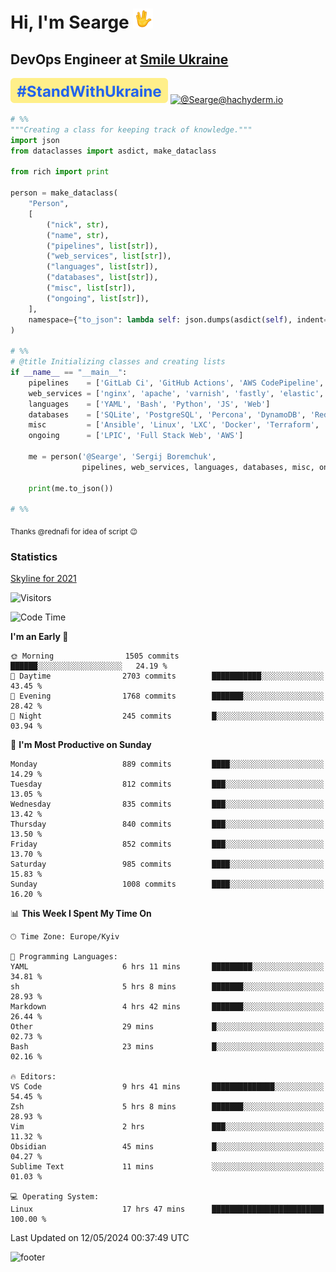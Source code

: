 # Hi, I'm Searge <img src="images/vulcan.webp" style="display: inline-block; margin: 0; height: 2rem" alt="Vulcan salute" />

## DevOps Engineer at [Smile Ukraine](https://smile-ukraine.com/en)

[![Stand With Ukraine](https://raw.githubusercontent.com/vshymanskyy/StandWithUkraine/main/badges/StandWithUkraine.svg)](https://stand-with-ukraine.pp.ua)
<a rel="me" href="https://hachyderm.io/@Searge">![@Searge@hachyderm.io](https://img.shields.io/badge/-@Searge-%232B90D9?logo=mastodon&logoColor=white)</a>

```python
# %%
"""Creating a class for keeping track of knowledge."""
import json
from dataclasses import asdict, make_dataclass

from rich import print

person = make_dataclass(
    "Person",
    [
        ("nick", str),
        ("name", str),
        ("pipelines", list[str]),
        ("web_services", list[str]),
        ("languages", list[str]),
        ("databases", list[str]),
        ("misc", list[str]),
        ("ongoing", list[str]),
    ],
    namespace={"to_json": lambda self: json.dumps(asdict(self), indent=4)},
)

# %%
# @title Initializing classes and creating lists
if __name__ == "__main__":
    pipelines    = ['GitLab Ci', 'GitHub Actions', 'AWS CodePipeline', 'Jenkins']
    web_services = ['nginx', 'apache', 'varnish', 'fastly', 'elastic', 'solr']
    languages    = ['YAML', 'Bash', 'Python', 'JS', 'Web']
    databases    = ['SQLite', 'PostgreSQL', 'Percona', 'DynamoDB', 'Redis']
    misc         = ['Ansible', 'Linux', 'LXC', 'Docker', 'Terraform', 'AWS']
    ongoing      = ['LPIC', 'Full Stack Web', 'AWS']

    me = person('@Searge', 'Sergij Boremchuk',
                pipelines, web_services, languages, databases, misc, ongoing)

    print(me.to_json())

# %%

```

<sub>Thanks @rednafi for idea of script :wink:</sub>

### Statistics

[Skyline for 2021](https://skyline.github.com/Searge/2021)

![Visitors](https://komarev.com/ghpvc/?username=searge&label=Profile%20views&color=0e75b6&style=flat) 
<!--START_SECTION:waka-->
![Code Time](http://img.shields.io/badge/Code%20Time-2%2C483%20hrs%2011%20mins-blue)

**I'm an Early 🐤** 

```text
🌞 Morning                1505 commits        ██████░░░░░░░░░░░░░░░░░░░   24.19 % 
🌆 Daytime                2703 commits        ███████████░░░░░░░░░░░░░░   43.45 % 
🌃 Evening                1768 commits        ███████░░░░░░░░░░░░░░░░░░   28.42 % 
🌙 Night                  245 commits         █░░░░░░░░░░░░░░░░░░░░░░░░   03.94 % 
```
📅 **I'm Most Productive on Sunday** 

```text
Monday                   889 commits         ████░░░░░░░░░░░░░░░░░░░░░   14.29 % 
Tuesday                  812 commits         ███░░░░░░░░░░░░░░░░░░░░░░   13.05 % 
Wednesday                835 commits         ███░░░░░░░░░░░░░░░░░░░░░░   13.42 % 
Thursday                 840 commits         ███░░░░░░░░░░░░░░░░░░░░░░   13.50 % 
Friday                   852 commits         ███░░░░░░░░░░░░░░░░░░░░░░   13.70 % 
Saturday                 985 commits         ████░░░░░░░░░░░░░░░░░░░░░   15.83 % 
Sunday                   1008 commits        ████░░░░░░░░░░░░░░░░░░░░░   16.20 % 
```


📊 **This Week I Spent My Time On** 

```text
🕑︎ Time Zone: Europe/Kyiv

💬 Programming Languages: 
YAML                     6 hrs 11 mins       █████████░░░░░░░░░░░░░░░░   34.81 % 
sh                       5 hrs 8 mins        ███████░░░░░░░░░░░░░░░░░░   28.93 % 
Markdown                 4 hrs 42 mins       ███████░░░░░░░░░░░░░░░░░░   26.44 % 
Other                    29 mins             █░░░░░░░░░░░░░░░░░░░░░░░░   02.73 % 
Bash                     23 mins             █░░░░░░░░░░░░░░░░░░░░░░░░   02.16 % 

🔥 Editors: 
VS Code                  9 hrs 41 mins       ██████████████░░░░░░░░░░░   54.45 % 
Zsh                      5 hrs 8 mins        ███████░░░░░░░░░░░░░░░░░░   28.93 % 
Vim                      2 hrs               ███░░░░░░░░░░░░░░░░░░░░░░   11.32 % 
Obsidian                 45 mins             █░░░░░░░░░░░░░░░░░░░░░░░░   04.27 % 
Sublime Text             11 mins             ░░░░░░░░░░░░░░░░░░░░░░░░░   01.03 % 

💻 Operating System: 
Linux                    17 hrs 47 mins      █████████████████████████   100.00 % 
```


 Last Updated on 12/05/2024 00:37:49 UTC
<!--END_SECTION:waka-->

![footer](https://capsule-render.vercel.app/api?type=waving&color=gradient&customColorList=14,21&height=82&section=footer)
